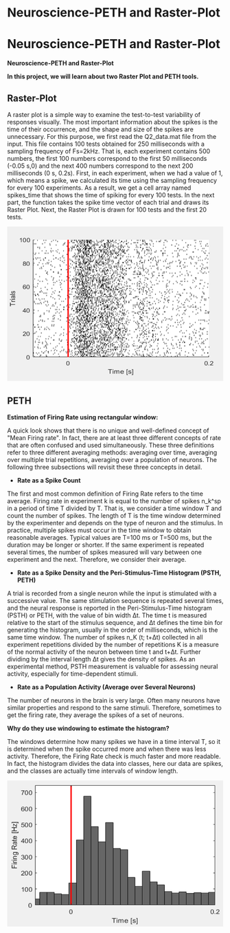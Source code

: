 # Neuroscience-PETH and Raster-Plot

# **Neuroscience-PETH and Raster-Plot**

**Neuroscience-PETH and Raster-Plot**

**In this project, we will learn about two Raster Plot and PETH tools.**

## **Raster-Plot**
A raster plot is a simple way to examine the test-to-test variability of responses visually.
The most important information about the spikes is the time of their occurrence, and the shape and size of the spikes are unnecessary. For this purpose, we first read the Q2_data.mat file from the input.
This file contains 100 tests obtained for 250 milliseconds with a sampling frequency of Fs=2kHz. That is, each experiment contains 500 numbers, the first 100 numbers correspond to the first 50 milliseconds (-0.05 s,0) and the next 400 numbers correspond to the next 200 milliseconds (0 s, 0.2s).
First, in each experiment, when we had a value of 1, which means a spike, we calculated its time using the sampling frequency for every 100 experiments. As a result, we get a cell array named spikes_time that shows the time of spiking for every 100 tests.
In the next part, the function takes the spike time vector of each trial and draws its Raster Plot.
Next, the Raster Plot is drawn for 100 tests and the first 20 tests.

 ![](https://github.com/Fateme-Azizabadi/Neuroscience-PETH-and-Raster-Plot/blob/main/Images/Raster.png)

## **PETH**

**Estimation of Firing Rate using rectangular window:**

A quick look shows that there is no unique and well-defined concept of "Mean Firing rate". In fact, there are at least three different concepts of rate that are often confused and used simultaneously. These three definitions refer to three different averaging methods: averaging over time, averaging over multiple trial repetitions, averaging over a population of neurons. The following three subsections will revisit these three concepts in detail.

* **Rate as a Spike Count**

The first and most common definition of Firing Rate refers to the time average. Firing rate in experiment k is equal to the number of spikes n_k^sp in a period of time T divided by T. That is, we consider a time window T and count the number of spikes.
The length of T is the time window determined by the experimenter and depends on the type of neuron and the stimulus. In practice, multiple spikes must occur in the time window to obtain reasonable averages. Typical values ​​are T=100 ms or T=500 ms, but the duration may be longer or shorter.
If the same experiment is repeated several times, the number of spikes measured will vary between one experiment and the next. Therefore, we consider their average.

* **Rate as a Spike Density and the Peri-Stimulus-Time Histogram (PSTH, PETH)**

A trial is recorded from a single neuron while the input is stimulated with a successive value. The same stimulation sequence is repeated several times, and the neural response is reported in the Peri-Stimulus-Time histogram (PSTH) or PETH, with the value of bin width Δt. The time t is measured relative to the start of the stimulus sequence, and Δt defines the time bin for generating the histogram, usually in the order of milliseconds, which is the same time window.
The number of spikes n_K (t; t+Δt) collected in all experiment repetitions divided by the number of repetitions K is a measure of the normal activity of the neuron between time t and t+Δt. Further dividing by the interval length Δt gives the density of spikes.
As an experimental method, PSTH measurement is valuable for assessing neural activity, especially for time-dependent stimuli.

* **Rate as a Population Activity (Average over Several Neurons)**

The number of neurons in the brain is very large. Often many neurons have similar properties and respond to the same stimuli. Therefore, sometimes to get the firing rate, they average the spikes of a set of neurons.

**Why do they use windowing to estimate the histogram?**

The windows determine how many spikes we have in a time interval T, so it is determined when the spike occurred more and when there was less activity. Therefore, the Firing Rate check is much faster and more readable. In fact, the histogram divides the data into classes, here our data are spikes, and the classes are actually time intervals of window length.

 ![](https://github.com/Fateme-Azizabadi/Neuroscience-PETH-and-Raster-Plot/blob/main/Images/PETH.png)







 
